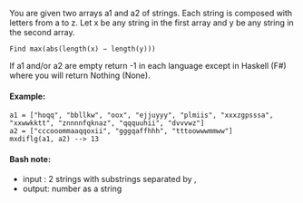 You are given two arrays a1 and a2 of strings. Each string is composed with letters from a to z. Let x be any string in the first array and y be any string in the second array.

`Find max(abs(length(x) − length(y)))`

If a1 and/or a2 are empty return -1 in each language except in Haskell (F#) where you will return Nothing (None).

#### Example:
```
a1 = ["hoqq", "bbllkw", "oox", "ejjuyyy", "plmiis", "xxxzgpsssa", "xxwwkktt", "znnnnfqknaz", "qqquuhii", "dvvvwz"]
a2 = ["cccooommaaqqoxii", "gggqaffhhh", "tttoowwwmmww"]
mxdiflg(a1, a2) --> 13
```
#### Bash note:
* input : 2 strings with substrings separated by ,
* output: number as a string